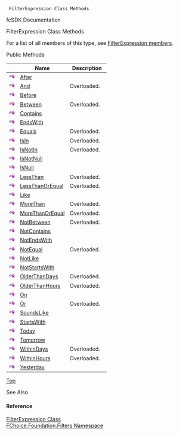 ﻿     FilterExpression Class Methods                                                   

fcSDK Documentation

FilterExpression Class Methods

For a list of all members of this type, see [FilterExpression members](fcSDK~FChoice.Foundation.Filters.FilterExpression_members.md).

Public Methods

|   | Name | Description |
| --- | --- | --- |
| ![Public Method](dotnetimages/publicMethod.png) | [After](fcSDK~FChoice.Foundation.Filters.FilterExpression~After.md) |   |
| ![Public Method](dotnetimages/publicMethod.png) | [And](fcSDK~FChoice.Foundation.Filters.FilterExpression~And.md) | Overloaded.    |
| ![Public Method](dotnetimages/publicMethod.png) | [Before](fcSDK~FChoice.Foundation.Filters.FilterExpression~Before.md) |   |
| ![Public Method](dotnetimages/publicMethod.png) | [Between](fcSDK~FChoice.Foundation.Filters.FilterExpression~Between.md) | Overloaded.    |
| ![Public Method](dotnetimages/publicMethod.png) | [Contains](fcSDK~FChoice.Foundation.Filters.FilterExpression~Contains.md) |   |
| ![Public Method](dotnetimages/publicMethod.png) | [EndsWith](fcSDK~FChoice.Foundation.Filters.FilterExpression~EndsWith.md) |   |
| ![Public Method](dotnetimages/publicMethod.png) | [Equals](fcSDK~FChoice.Foundation.Filters.FilterExpression~Equals.md) | Overloaded.    |
| ![Public Method](dotnetimages/publicMethod.png) | [IsIn](fcSDK~FChoice.Foundation.Filters.FilterExpression~IsIn.md) | Overloaded.    |
| ![Public Method](dotnetimages/publicMethod.png) | [IsNotIn](fcSDK~FChoice.Foundation.Filters.FilterExpression~IsNotIn.md) | Overloaded.    |
| ![Public Method](dotnetimages/publicMethod.png) | [IsNotNull](fcSDK~FChoice.Foundation.Filters.FilterExpression~IsNotNull.md) |   |
| ![Public Method](dotnetimages/publicMethod.png) | [IsNull](fcSDK~FChoice.Foundation.Filters.FilterExpression~IsNull.md) |   |
| ![Public Method](dotnetimages/publicMethod.png) | [LessThan](fcSDK~FChoice.Foundation.Filters.FilterExpression~LessThan.md) | Overloaded.    |
| ![Public Method](dotnetimages/publicMethod.png) | [LessThanOrEqual](fcSDK~FChoice.Foundation.Filters.FilterExpression~LessThanOrEqual.md) | Overloaded.    |
| ![Public Method](dotnetimages/publicMethod.png) | [Like](fcSDK~FChoice.Foundation.Filters.FilterExpression~Like.md) |   |
| ![Public Method](dotnetimages/publicMethod.png) | [MoreThan](fcSDK~FChoice.Foundation.Filters.FilterExpression~MoreThan.md) | Overloaded.    |
| ![Public Method](dotnetimages/publicMethod.png) | [MoreThanOrEqual](fcSDK~FChoice.Foundation.Filters.FilterExpression~MoreThanOrEqual.md) | Overloaded.    |
| ![Public Method](dotnetimages/publicMethod.png) | [NotBetween](fcSDK~FChoice.Foundation.Filters.FilterExpression~NotBetween.md) | Overloaded.    |
| ![Public Method](dotnetimages/publicMethod.png) | [NotContains](fcSDK~FChoice.Foundation.Filters.FilterExpression~NotContains.md) |   |
| ![Public Method](dotnetimages/publicMethod.png) | [NotEndsWith](fcSDK~FChoice.Foundation.Filters.FilterExpression~NotEndsWith.md) |   |
| ![Public Method](dotnetimages/publicMethod.png) | [NotEqual](fcSDK~FChoice.Foundation.Filters.FilterExpression~NotEqual.md) | Overloaded.    |
| ![Public Method](dotnetimages/publicMethod.png) | [NotLike](fcSDK~FChoice.Foundation.Filters.FilterExpression~NotLike.md) |   |
| ![Public Method](dotnetimages/publicMethod.png) | [NotStartsWith](fcSDK~FChoice.Foundation.Filters.FilterExpression~NotStartsWith.md) |   |
| ![Public Method](dotnetimages/publicMethod.png) | [OlderThanDays](fcSDK~FChoice.Foundation.Filters.FilterExpression~OlderThanDays.md) | Overloaded.    |
| ![Public Method](dotnetimages/publicMethod.png) | [OlderThanHours](fcSDK~FChoice.Foundation.Filters.FilterExpression~OlderThanHours.md) | Overloaded.    |
| ![Public Method](dotnetimages/publicMethod.png) | [On](fcSDK~FChoice.Foundation.Filters.FilterExpression~On.md) |   |
| ![Public Method](dotnetimages/publicMethod.png) | [Or](fcSDK~FChoice.Foundation.Filters.FilterExpression~Or.md) | Overloaded.    |
| ![Public Method](dotnetimages/publicMethod.png) | [SoundsLike](fcSDK~FChoice.Foundation.Filters.FilterExpression~SoundsLike.md) |   |
| ![Public Method](dotnetimages/publicMethod.png) | [StartsWith](fcSDK~FChoice.Foundation.Filters.FilterExpression~StartsWith.md) |   |
| ![Public Method](dotnetimages/publicMethod.png) | [Today](fcSDK~FChoice.Foundation.Filters.FilterExpression~Today.md) |   |
| ![Public Method](dotnetimages/publicMethod.png) | [Tomorrow](fcSDK~FChoice.Foundation.Filters.FilterExpression~Tomorrow.md) |   |
| ![Public Method](dotnetimages/publicMethod.png) | [WithinDays](fcSDK~FChoice.Foundation.Filters.FilterExpression~WithinDays.md) | Overloaded.    |
| ![Public Method](dotnetimages/publicMethod.png) | [WithinHours](fcSDK~FChoice.Foundation.Filters.FilterExpression~WithinHours.md) | Overloaded.    |
| ![Public Method](dotnetimages/publicMethod.png) | [Yesterday](fcSDK~FChoice.Foundation.Filters.FilterExpression~Yesterday.md) |   |

[Top](#top)

See Also

#### Reference

[FilterExpression Class](fcSDK~FChoice.Foundation.Filters.FilterExpression.md)  
[FChoice.Foundation.Filters Namespace](fcSDK~FChoice.Foundation.Filters_namespace.md)